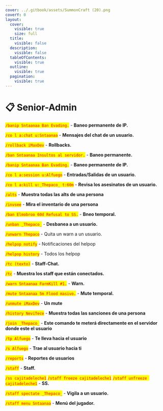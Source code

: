 ```yaml
---
cover: ../.gitbook/assets/SummonCraft (20).png
coverY: 0
layout:
  cover:
    visible: true
    size: full
  title:
    visible: false
  description:
    visible: false
  tableOfContents:
    visible: true
  outline:
    visible: true
  pagination:
    visible: true
---
```


# 📋 Senior-Admin

<mark style="color:red;">`/banip Sntaanaa Ban Evading.`</mark> - **Baneo permanente de IP.**

<mark style="color:red;">`/co l a:chat u:Sntaanaa`</mark> - **Mensajes del chat de un usuario.**

<mark style="color:red;">`/rollback iMaxDev`</mark> - **Rollbacks.**

<mark style="color:red;">`/ban Sntaanaa Insultos al servidor.`</mark> - **Baneo permanente.**

<mark style="color:red;">`/banip Sntaanaa Ban Evading.`</mark> - **Baneo permanente de IP.**

<mark style="color:red;">`/co l a:session u:Alfuego`</mark> - **Entradas/Salidas de un usuario.**

<mark style="color:red;">`/co l a:kill u:_Thepaco_ t:60m`</mark> - **Revisa los asesinatos de un usuario.**

<mark style="color:red;">`/alts`</mark> - **Muestra todas las alts de una persona**

<mark style="color:red;">`/invsee`</mark> - **Mira el inventario de una persona**

<mark style="color:red;">`/ban Elmobroo 60d Refusal to SS.`</mark> - **Bneo temporal.**

<mark style="color:red;">`/unban _Thepaco_`</mark> - **Desbanea a un usuario.**

<mark style="color:red;">`/unwarn Thepaco`</mark> - Quita un warn a un usuario.

<mark style="color:red;">`/helpop notify`</mark> - Notificaciones del helpop

<mark style="color:red;">`/helpop history`</mark> - Todos los helpop

<mark style="color:red;">`/tc (texto)`</mark> - **Staff-Chat.**

<mark style="color:red;">`/tc`</mark> - **Muestra los staff que están conectados.**

<mark style="color:red;">`/warn Sntaanaa FarmKill #1.`</mark> - **Warn.**

<mark style="color:red;">`/mute Sntaanaa 5m Flood masivo.`</mark> - **Mute temporal.**

<mark style="color:red;">`/unmute iMaxDev`</mark> - **Un mute**

<mark style="color:red;">`/history NeviTece`</mark> - **Muestra todas las sanciones de una persona**

<mark style="color:red;">`/join _Thepaco_`</mark> - **Este comando te meterá directamente en el servidor donde este el usuario**

<mark style="color:red;">`/tp Alfuego`</mark> - **Te lleva hacia el usuario**

<mark style="color:red;">`/s Alfuego`</mark> - **Trae al usuario hacia ti**

<mark style="color:red;">`/reports`</mark> - **Reportes de usuarios**

<mark style="color:red;">`/staff`</mark> - **Staff.**

<mark style="color:red;">`/ss cajitadeleche1`</mark> <mark style="color:red;">`/staff freeze cajitadeleche1`</mark> <mark style="color:red;">`/staff unfreeze cajitadeleche1`</mark> - **SS.**

<mark style="color:red;">`/staff spectate _Thepaco_`</mark> - **Vigila a un usuario.**

<mark style="color:red;">`/staff menu Sntaanaa`</mark> - **Menú del jugador.**
